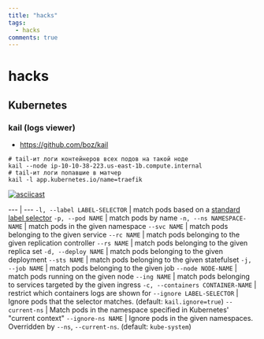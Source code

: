 ```yaml
---
title: "hacks"
tags:
  - hacks
comments: true
---
```


# hacks

## Kubernetes

### kail (logs viewer)

- https://github.com/boz/kail

```shell
# tail-ит логи контейнеров всех подов на такой ноде
kail --node ip-10-10-38-223.us-east-1b.compute.internal
# tail-ит логи попавшие в матчер
kail -l app.kubernetes.io/name=traefik
```

[![asciicast](https://asciinema.org/a/133521.png)](https://asciinema.org/a/133521)

--- | ---
`-l, --label LABEL-SELECTOR` | match pods based on a [standard label selector](https://kubernetes.io/docs/concepts/overview/working-with-objects/labels/)
`-p, --pod NAME` | match pods by name
`-n, --ns NAMESPACE-NAME` | match pods in the given namespace
`--svc NAME` | match pods belonging to the given service
`--rc NAME` | match pods belonging to the given replication controller
`--rs NAME` | match pods belonging to the given replica set
`-d, --deploy NAME` | match pods belonging to the given deployment
`--sts NAME` | match pods belonging to the given statefulset
`-j, --job NAME` | match pods belonging to the given job
`--node NODE-NAME` | match pods running on the given node
`--ing NAME` | match pods belonging to services targeted by the given ingress
`-c, --containers CONTAINER-NAME` | restrict which containers logs are shown for
`--ignore LABEL-SELECTOR` | Ignore pods that the selector matches. (default: `kail.ignore=true`)
`--current-ns` | Match pods in the namespace specified in Kubernetes' "current context"
`--ignore-ns NAME` | Ignore pods in the given namespaces.  Overridden by `--ns`, `--current-ns`. (default: `kube-system`)
